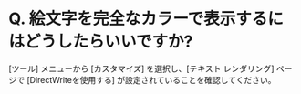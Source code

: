 # Q. 絵文字を完全なカラーで表示するにはどうしたらいいですか?

\[ツール\] メニューから \[カスタマイズ\] を選択し、\[テキスト レンダリング\] ページで \[DirectWriteを使用する\] が設定されていることを確認してください。
